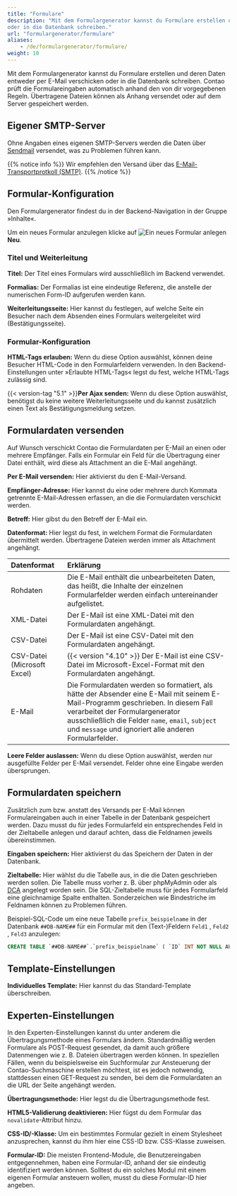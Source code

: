 ```yaml
---
title: "Formulare"
description: "Mit dem Formulargenerator kannst du Formulare erstellen und deren Daten entweder per E-Mail verschicken 
oder in die Datenbank schreiben."
url: "formulargenerator/formulare"
aliases:
    - /de/formulargenerator/formulare/
weight: 10
---
```


Mit dem Formulargenerator kannst du Formulare erstellen und deren Daten entweder per E-Mail verschicken oder in die 
Datenbank schreiben. Contao prüft die Formulareingaben automatisch anhand den von dir vorgegebenen Regeln. Übertragene 
Dateien können als Anhang versendet oder auf dem Server gespeichert werden.


## Eigener SMTP-Server

Ohne Angaben eines eigenen SMTP-Servers werden die Daten über [Sendmail](https://de.wikipedia.org/wiki/Sendmail) 
versendet, was zu Problemen führen kann.

{{% notice info %}}
Wir empfehlen den Versand über das [E-Mail-Transportprotkoll (SMTP)](../../system/einstellungen/#smtp-versand).
{{% /notice %}}


## Formular-Konfiguration

Den Formulargenerator findest du in der Backend-Navigation in der Gruppe »Inhalte«.

Um ein neues Formular anzulegen klicke auf 
![Ein neues Formular anlegen](/de/icons/new.svg?classes=icon "Ein neues Formular anlegen") **Neu**.


### Titel und Weiterleitung

**Titel:** Der Titel eines Formulars wird ausschließlich im Backend verwendet.

**Formalias:** Der Formalias ist eine eindeutige Referenz, die anstelle der numerischen Form-ID aufgerufen werden kann.

**Weiterleitungsseite:** Hier kannst du festlegen, auf welche Seite ein Besucher nach dem Absenden eines Formulars 
weitergeleitet wird (Bestätigungsseite).


### Formular-Konfiguration

**HTML-Tags erlauben:** Wenn du diese Option auswählst, können deine Besucher HTML-Code in den Formularfeldern 
verwenden. In den Backend-Einstellungen unter »Erlaubte HTML-Tags« legst du fest, welche HTML-Tags zulässig sind.

{{< version-tag "5.1" >}}**Per Ajax senden:** Wenn du diese Option auswählst, benötigst du keine weitere Weiterleitungsseite 
und du kannst zusätzlich einen Text als Bestätigungsmeldung setzen. 


## Formulardaten versenden

Auf Wunsch verschickt Contao die Formulardaten per E-Mail an einen oder mehrere Empfänger. Falls ein Formular ein Feld 
für die Übertragung einer Datei enthält, wird diese als Attachment an die E-Mail angehängt.

**Per E-Mail versenden:** Hier aktivierst du den E-Mail-Versand.

**Empfänger-Adresse:** Hier kannst du eine oder mehrere durch Kommata getrennte E-Mail-Adressen erfassen, an die die 
Formulardaten verschickt werden.

**Betreff:** Hier gibst du den Betreff der E-Mail ein.

**Datenformat:** Hier legst du fest, in welchem Format die Formulardaten übermittelt werden. Übertragene Dateien werden 
immer als Attachment angehängt.

| Datenformat              | Erklärung                                                                                |
|:-------------------------|:-----------------------------------------------------------------------------------------|
| Rohdaten                 | Die E-Mail enthält die unbearbeiteten Daten, das heißt, die Inhalte der einzelnen Formularfelder werden einfach untereinander aufgelistet. |
| XML-Datei                | Der E-Mail ist eine XML-Datei mit den Formulardaten angehängt. |
| CSV-Datei                | Der E-Mail ist eine CSV-Datei mit den Formulardaten angehängt. |
| CSV-Datei (Microsoft Excel) | {{< version "4.10" >}} Der E-Mail ist eine CSV-Datei im Microsoft-Excel-Format mit den Formulardaten angehängt. |
| E-Mail                   | Die Formulardaten werden so formatiert, als hätte der Absender eine E-Mail mit seinem E-Mail-Programm geschrieben. In diesem Fall verarbeitet der Formulargenerator ausschließlich die Felder `name`, `email`, `subject` und `message` und ignoriert alle anderen Formularfelder. |

**Leere Felder auslassen:** Wenn du diese Option auswählst, werden nur ausgefüllte Felder per E-Mail versendet. Felder 
ohne eine Eingabe werden übersprungen.


## Formulardaten speichern

Zusätzlich zum bzw. anstatt des Versands per E-Mail können Formulareingaben auch in einer Tabelle in der Datenbank 
gespeichert werden. Dazu musst du für jedes Formularfeld ein entsprechendes Feld in der Zieltabelle anlegen und darauf 
achten, dass die Feldnamen jeweils übereinstimmen.

**Eingaben speichern:** Hier aktivierst du das Speichern der Daten in der Datenbank.

**Zieltabelle:** Hier wählst du die Tabelle aus, in die die Daten geschrieben werden sollen. Die Tabelle muss vorher 
z. B. über phpMyAdmin oder als [DCA](../../../../dev/reference/dca/) angelegt worden sein. Die SQL-Zieltabelle muss für jedes Formularfeld eine gleichnamige Spalte enthalten. Sonderzeichen wie Bindestriche im Feldnamen können zu Problemen führen.

Beispiel-SQL-Code um eine neue Tabelle `prefix_beispielname` in der Datenbank `##DB-NAME##` für ein Formular mit den (Text-)Feldern `Feld1` , `Feld2` , `Feld3` anzulegen:
```SQL
CREATE TABLE `##DB-NAME##`.`prefix_beispielname` ( `ID` INT NOT NULL AUTO_INCREMENT , `Feld1` TEXT NOT NULL , `Feld2` TEXT NOT NULL , `Feld3` TEXT NOT NULL , INDEX (`ID`)) ENGINE = InnoDB;
```


## Template-Einstellungen

**Individuelles Template:** Hier kannst du das Standard-Template überschreiben.


## Experten-Einstellungen

In den Experten-Einstellungen kannst du unter anderem die Übertragungsmethode eines Formulars ändern. Standardmäßig 
werden Formulare als POST-Request gesendet, da damit auch größere Datenmengen wie z. B. Dateien übertragen werden 
können. In speziellen Fällen, wenn du beispielsweise ein Suchformular zur Ansteuerung der Contao-Suchmaschine erstellen 
möchtest, ist es jedoch notwendig, stattdessen einen GET-Request zu senden, bei dem die Formulardaten an die URL der 
Seite angehängt werden.

**Übertragungsmethode:** Hier legst du die Übertragungsmethode fest.

**HTML5-Validierung deaktivieren:** Hier fügst du dem Formular das `novalidate`-Attribut hinzu.

**CSS-ID/-Klasse:** Um ein bestimmtes Formular gezielt in einem Stylesheet anzusprechen, kannst du ihm hier eine CSS-ID 
bzw. CSS-Klasse zuweisen.

**Formular-ID:** Die meisten Frontend-Module, die Benutzereingaben entgegennehmen, haben eine Formular-ID, anhand der 
sie eindeutig identifiziert werden können. Solltest du ein solches Modul mit einem eigenen Formular ansteuern wollen, 
musst du diese Formular-ID hier angeben.
